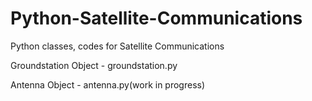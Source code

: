 # Python-Satellite-Communications
Python classes, codes for Satellite Communications

Groundstation Object - groundstation.py

Antenna Object - antenna.py(work in progress)
